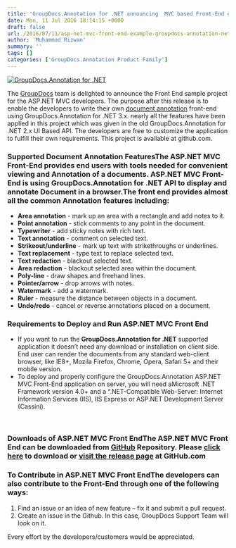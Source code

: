 ```yaml
---
title: 'GroupDocs.Annotation for .NET announcing  MVC based Front-End example'
date: Mon, 11 Jul 2016 18:14:15 +0000
draft: false
url: /2016/07/11/asp-net-mvc-front-end-example-groupdocs-annotation-net/
author: 'Muhammad Rizwan'
summary: ''
tags: []
categories: ['GroupDocs.Annotation Product Family']
---
```


[![GroupDocs.Annotation for .NET](https://blog.groupdocs.com/wp-content/uploads/sites/4/2016/11/groupdocs-annotation-net.png)](http://www.groupdocs.com/products/annotation/net)

The [GroupDocs](http://www.groupdocs.com/"GroupDocs") team is delighted to announce the Front End sample project for the ASP.NET MVC developers. The purpose after this release is to enable the developers to write their own [document annotation](http://www.groupdocs.com/dot-net/document-annotation-library "document annotation") front-end using GroupDocs.Annotation for .NET 3.x. nearly all the features have been applied in this project which was given in the old GroupDocs.Annotation for .NET 2.x UI Based API. The developers are free to customize the application to fulfill their own requirements. This project is available at github.com.

### Supported Document Annotation FeaturesThe ASP.NET MVC Front-End provides end users with tools needed for convenient viewing and Annotation of a documents. ASP.NET MVC Front-End is using GroupDocs.Annotation for .NET API to display and annotate Document in a browser.The front end provides almost all the common Annotation features including:

*   **Area annotation** - mark up an area with a rectangle and add notes to it.
*   **Point annotation** - stick comments to any point in the document.
*   **Typewriter** - add sticky notes with rich text.
*   **Text annotation** - comment on selected text.
*   **Strikeout/underline** - mark up text with strikethroughs or underlines.
*   **Text replacement** - type text to replace selected text.
*   **Text redaction** - blackout selected text.
*   **Area redaction** - blackout selected area within the document.
*   **Poly-line** - draw shapes and freehand lines.
*   **Pointer/arrow** - drop arrows with notes.
*   **Watermark** - add a watermark.
*   **Ruler** - measure the distance between objects in a document.
*   **Undo/redo** - cancel or reverse annotations placed on a document.

### Requirements to Deploy and Run ASP.NET MVC Front End

*   If you want to run the **GroupDocs.Annotation for .NET** supported application it doesn’t need any download or installation on client side. End user can render the documents from any standard web-client browser, like IE8+, Mozila Firefox, Chrome, Opera, Safari 5+ and their mobile version.
*   To deploy and properly configure the GroupDocs.Annotation ASP.NET MVC Front-End application on server, you will need aMicrosoft .NET Framework version 4.0+ and a “.NET-Compatible Web-Server: Internet Information Services (IIS), IIS Express or ASP.NET Development Server (Cassini).

 

### Downloads of ASP.NET MVC Front EndThe ASP.NET MVC Front End can be downloaded from [GitHub](https://github.com/groupdocs-annotation/GroupDocs.Annotation-for-.NET "GroupDocs.Annotation Front-End Github Example") Repository. Please [click here](https://github.com/groupdocs-annotation/GroupDocs.Annotation-for-.NET/archive/MVC_V1.0.0.zip) to download or [visit the release page](https://github.com/groupdocs-annotation/GroupDocs.Annotation-for-.NET/releases) at GitHub.com

### To Contribute in ASP.NET MVC Front EndThe developers can also contribute to the Front-End through one of the following ways:

1.  Find an issue or an idea of new feature – fix it and submit a pull request.
2.  Create an issue in the Github. In this case, GroupDocs Support Team will look on it.

Every effort by the developers/customers would be appreciated.




